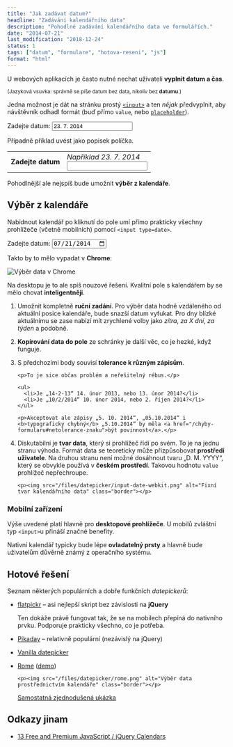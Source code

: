 ```yaml
---
title: "Jak zadávat datum?"
headline: "Zadávání kalendářního data"
description: "Pohodlné zadávání kalendářního data ve formulářích."
date: "2014-07-21"
last_modification: "2018-12-24"
status: 1
tags: ["datum", "formulare", "hotova-reseni", "js"]
format: "html"
---
```


<p>U webových aplikacích je často nutné nechat uživateli <b>vyplnit datum a čas</b>.</p>

<p><small>(Jazyková vsuvka: správně se píše datum bez data, nikoliv bez <b>datumu</b>.)</small></p>

<p>Jedna možnost je dát na stránku prostý <a href="/input"><code>&lt;input></code></a> a ten <i>nějak</i> předvyplnit, aby návštěvník odhadl formát (buď přímo <code>value</code>, nebo <a href="/placeholder"><code>placeholder</code></a>).</p>

<div class="live">
  <p><label>Zadejte datum: <input type="text" value="23. 7. 2014"></label></p>
</div>

<p>Případně příklad uvést jako popisek políčka.</p>

<div class="live">
  <table>
    <tr>
      <th>
        <label for="datum">Zadejte datum</label>
      </th>
      <td>
        <i>Například 23. 7. 2014</i><br>
        <input type="text" id="datum">
        </td>
    </tr>
  </table>
</div>

<p>Pohodlnější ale nejspíš bude umožnit <b>výběr z kalendáře</b>.</p>



<h2 id="vyber">Výběr z kalendáře</h2>

<p>Nabídnout kalendář po kliknutí do pole umí přímo prakticky všechny prohlížeče (včetně mobilních) pomocí <code>&lt;input type=date></code>.</p>

<div class="live">
  <p><label>Zadejte datum: <input type="date" value="2014-07-21"></label></p>
</div>

<p>Takto by to mělo vypadat v <b>Chrome</b>:</p>

<p><img src="/files/datepicker/vyber-chrome.png" alt="Výběr data v Chrome" class="border"></p>

<p>Na desktopu je to ale spíš nouzové řešení. Kvalitní pole s kalendářem by se mělo chovat <b>inteligentněji</b>.</p>

<ol>
  <li>
    <p>Umožnit kompletně <b>ruční zadání</b>. Pro výběr data hodně vzdáleného od aktuální posice kalendáře, bude snazší datum vyťukat. Pro dny blízké aktuálnímu se zase nabízí mít zrychlené volby jako <i>zítra</i>, <i>za X dní</i>, <i>za týden</i> a podobně.
    </p>
  </li>
  
  <li>
    <p><b>Kopírování data do pole</b> ze schránky je další věc, co je hezké, když funguje.</p>
  </li>
  
  <li>
    <p>S předchozími body souvisí <b>tolerance k různým zápisům</b>.</p>
    
    <p>To je sice občas problém a neřešitelný rébus.</p>
    
    <ul>
      <li>Je „14-2-13“ 14. únor 2013, nebo 13. únor 2014?</li>
      <li>Je „10/2/2014“ 10. únor 2014, nebo 2. říjen 2014?</li>
    </ul>
    
    <p>Akceptovat ale zápisy „5. 10. 2014“, „05.10.2014“ i <b>typograficky chybný</b> „5.10.2014“ by měla <a href="/chyby-formularu#netolerance-znaku">být povinnost</a>.</p>
  </li>
  
  <li>
    <p>Diskutabilní je <b>tvar data</b>, který si prohlížeč řídí po svém. To je na jednu stranu výhoda. Formát data se teoreticky může přizpůsobovat <b>prostředí uživatele</b>. Na druhou stranu není možné dosáhnout tvaru „D. M. YYYY“, který se obvykle používá v <b>českém prostředí</b>. Takovou hodnotu <code>value</code> prohlížeč nepřechroupe.</p>
    
    
    <p><img src="/files/datepicker/input-date-webkit.png" alt="Fixní tvar kalendářního data" class="border"></p>
  </li>
</ol>


<h3 id="mobily">Mobilní zařízení</h3>

<p>Výše uvedené platí hlavně pro <b>desktopové prohlížeče</b>. U mobilů zvláštní typ <code>&lt;input></code>u přináší značné benefity.</p>

<p>Nativní kalendář typicky bude lépe <b>ovladatelný prsty</b> a hlavně bude uživatelům důvěrně známý z operačního systému.</p>



<h2 id="hotove-reseni">Hotové řešení</h2>

<p>Seznam některých populárních a dobře funkčních <i>datepickerů</i>:</p>


<ul>
  <li>
    <p><a href="https://flatpickr.js.org">flatpickr</a> – asi nejlepší skript bez závislosti na <b>jQuery</b></p>

<p>Ten dokáže právě fungovat tak, že se na mobilech přepíná do nativního prvku. Podporuje prakticky všechno, co je potřeba.</p>
  </li>
  <li>
    <p>
      <a href="https://github.com/Pikaday/Pikaday">Pikaday</a> – relativně populární (nezávislý na jQuery)
    </p>
  </li>
  
  
  <li>
    <p>
      <a href="https://github.com/xylphid/vanilla.datepicker">Vanilla datepicker</a>
    </p>
  </li>
  <li>
    <p>
      <a href="https://github.com/bevacqua/rome">Rome</a> (<a href="http://bevacqua.github.io/rome/">demo</a>)
    </p>
    
    <p><img src="/files/datepicker/rome.png" alt="Výběr data prostřednictvím kalendáře" class="border"></p>

<p><a href="https://kod.djpw.cz/coeb">Samostatná zjednodušená ukázka</a></p>
  </li>
</ul>




<h2 id="odkazy">Odkazy jinam</h2>

<ul>
  <li><a href="http://designmodo.com/javascript-calendars/">13 Free and Premium JavaScript / jQuery Calendars</a></li>
</ul>